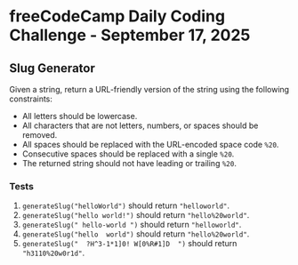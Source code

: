 # freeCodeCamp Daily Coding Challenge - September 17, 2025

## Slug Generator

Given a string, return a URL-friendly version of the string using the following constraints:

* All letters should be lowercase.
* All characters that are not letters, numbers, or spaces should be removed.
* All spaces should be replaced with the URL-encoded space code `%20`.
* Consecutive spaces should be replaced with a single `%20`.
* The returned string should not have leading or trailing `%20`.

### Tests

1. `generateSlug("helloWorld")` should return `"helloworld"`.
2. `generateSlug("hello world!")` should return `"hello%20world"`.
3. `generateSlug(" hello-world ")` should return `"helloworld"`.
4. `generateSlug("hello  world")` should return `"hello%20world"`.
5. `generateSlug("  ?H^3-1*1]0! W[0%R#1]D  ")` should return `"h3110%20w0r1d"`.